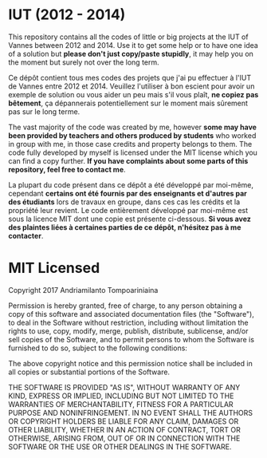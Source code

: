 # IUT (2012 - 2014)
This repository contains all the codes of little or big projects at the IUT of
Vannes between 2012 and 2014. Use it to get some help or to have one idea of a
solution but **please don't just copy/paste stupidly**, it may help you on the
moment but surely not over the long term.

Ce dépôt contient tous mes codes des projets que j'ai pu effectuer à l'IUT de
Vannes entre 2012 et 2014. Veuillez l'utiliser à bon escient pour avoir un
exemple de solution ou vous aider un peu mais s'il vous plaît, **ne copiez pas
bêtement**, ça dépannerais potentiellement sur le moment mais sûrement pas sur
le long terme.

The vast majority of the code was created by me, however **some may have been
provided by teachers and others produced by students** who worked in group with
me, in those case credits and property belongs to them. The code fully developed
by myself is licensed under the MIT license which you can find a copy further.
**If you have complaints about some parts of this repository, feel free to
contact me**.

La plupart du code présent dans ce dépôt a été développé par moi-même, cependant
**certains ont été fournis par des enseignants et d'autres par des étudiants**
lors de travaux en groupe, dans ces cas les crédits et la propriété leur
revient. Le code entièrement développé par moi-même est sous la licence MIT dont
une copie est présente ci-dessous. **Si vous avez des plaintes liées à certaines
parties de ce dépôt, n'hésitez pas à me contacter**.


# MIT Licensed
Copyright 2017 Andriamilanto Tompoariniaina

Permission is hereby granted, free of charge, to any person obtaining a copy of
this software and associated documentation files (the "Software"), to deal in
the Software without restriction, including without limitation the rights to
use, copy, modify, merge, publish, distribute, sublicense, and/or sell copies of
the Software, and to permit persons to whom the Software is furnished to do so,
subject to the following conditions:

The above copyright notice and this permission notice shall be included in all
copies or substantial portions of the Software.

THE SOFTWARE IS PROVIDED "AS IS", WITHOUT WARRANTY OF ANY KIND, EXPRESS OR
IMPLIED, INCLUDING BUT NOT LIMITED TO THE WARRANTIES OF MERCHANTABILITY, FITNESS
FOR A PARTICULAR PURPOSE AND NONINFRINGEMENT. IN NO EVENT SHALL THE AUTHORS OR
COPYRIGHT HOLDERS BE LIABLE FOR ANY CLAIM, DAMAGES OR OTHER LIABILITY, WHETHER
IN AN ACTION OF CONTRACT, TORT OR OTHERWISE, ARISING FROM, OUT OF OR IN
CONNECTION WITH THE SOFTWARE OR THE USE OR OTHER DEALINGS IN THE SOFTWARE.
